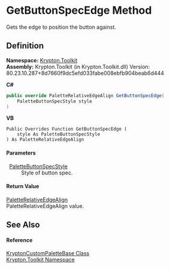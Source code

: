 # GetButtonSpecEdge Method


Gets the edge to position the button against.



## Definition
**Namespace:** <a href="79d2eac2-21f4-54ff-7552-b20c33c30600.md">Krypton.Toolkit</a>  
**Assembly:** Krypton.Toolkit (in Krypton.Toolkit.dll) Version: 80.23.10.287+8d7660f9dc5efd033fabe008ebfb904beab6d444

**C#**
``` C#
public override PaletteRelativeEdgeAlign GetButtonSpecEdge(
	PaletteButtonSpecStyle style
)
```
**VB**
``` VB
Public Overrides Function GetButtonSpecEdge ( 
	style As PaletteButtonSpecStyle
) As PaletteRelativeEdgeAlign
```



#### Parameters
<dl><dt>  <a href="83478590-f284-d2dc-1763-abdebf00e1cc.md">PaletteButtonSpecStyle</a></dt><dd>Style of button spec.</dd></dl>

#### Return Value
<a href="ec11009b-0fa1-e87e-4b94-dd515e6a6cba.md">PaletteRelativeEdgeAlign</a>  
PaletteRelativeEdgeAlign value.

## See Also


#### Reference
<a href="19e895c2-5326-25bf-d4bb-c7367f234f77.md">KryptonCustomPaletteBase Class</a>  
<a href="79d2eac2-21f4-54ff-7552-b20c33c30600.md">Krypton.Toolkit Namespace</a>  
